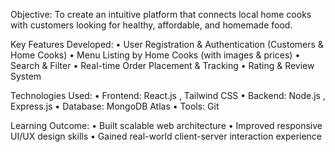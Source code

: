 Objective:
To create an intuitive platform that connects local home cooks with customers looking for healthy, affordable, and homemade food.

Key Features Developed:
•	User Registration & Authentication (Customers & Home Cooks)
•	Menu Listing by Home Cooks (with images & prices)
•	Search & Filter 
•	Real-time Order Placement & Tracking
•	Rating & Review System

Technologies Used:
•	Frontend: React.js , Tailwind CSS
•	Backend: Node.js , Express.js
•	Database: MongoDB Atlas
•	Tools: Git

Learning Outcome:
•	Built scalable web architecture
•	Improved responsive UI/UX design skills
•	Gained real-world client-server interaction experience


